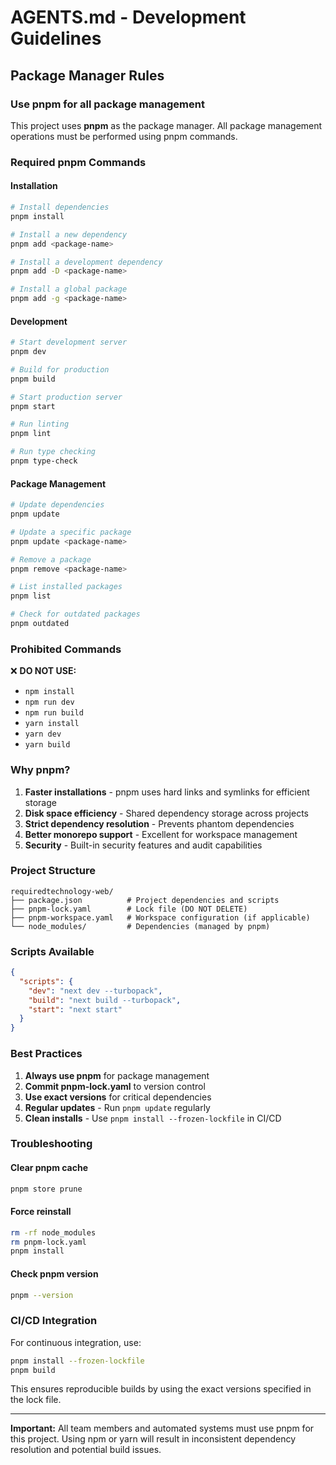 # AGENTS.md - Development Guidelines

## Package Manager Rules

### Use pnpm for all package management

This project uses **pnpm** as the package manager. All package management operations must be performed using pnpm commands.

### Required pnpm Commands

#### Installation
```bash
# Install dependencies
pnpm install

# Install a new dependency
pnpm add <package-name>

# Install a development dependency
pnpm add -D <package-name>

# Install a global package
pnpm add -g <package-name>
```

#### Development
```bash
# Start development server
pnpm dev

# Build for production
pnpm build

# Start production server
pnpm start

# Run linting
pnpm lint

# Run type checking
pnpm type-check
```

#### Package Management
```bash
# Update dependencies
pnpm update

# Update a specific package
pnpm update <package-name>

# Remove a package
pnpm remove <package-name>

# List installed packages
pnpm list

# Check for outdated packages
pnpm outdated
```

### Prohibited Commands

❌ **DO NOT USE:**
- `npm install`
- `npm run dev`
- `npm run build`
- `yarn install`
- `yarn dev`
- `yarn build`

### Why pnpm?

1. **Faster installations** - pnpm uses hard links and symlinks for efficient storage
2. **Disk space efficiency** - Shared dependency storage across projects
3. **Strict dependency resolution** - Prevents phantom dependencies
4. **Better monorepo support** - Excellent for workspace management
5. **Security** - Built-in security features and audit capabilities

### Project Structure

```
requiredtechnology-web/
├── package.json          # Project dependencies and scripts
├── pnpm-lock.yaml        # Lock file (DO NOT DELETE)
├── pnpm-workspace.yaml   # Workspace configuration (if applicable)
└── node_modules/         # Dependencies (managed by pnpm)
```

### Scripts Available

```json
{
  "scripts": {
    "dev": "next dev --turbopack",
    "build": "next build --turbopack", 
    "start": "next start"
  }
}
```

### Best Practices

1. **Always use pnpm** for package management
2. **Commit pnpm-lock.yaml** to version control
3. **Use exact versions** for critical dependencies
4. **Regular updates** - Run `pnpm update` regularly
5. **Clean installs** - Use `pnpm install --frozen-lockfile` in CI/CD

### Troubleshooting

#### Clear pnpm cache
```bash
pnpm store prune
```

#### Force reinstall
```bash
rm -rf node_modules
rm pnpm-lock.yaml
pnpm install
```

#### Check pnpm version
```bash
pnpm --version
```

### CI/CD Integration

For continuous integration, use:
```bash
pnpm install --frozen-lockfile
pnpm build
```

This ensures reproducible builds by using the exact versions specified in the lock file.

---

**Important:** All team members and automated systems must use pnpm for this project. Using npm or yarn will result in inconsistent dependency resolution and potential build issues.
